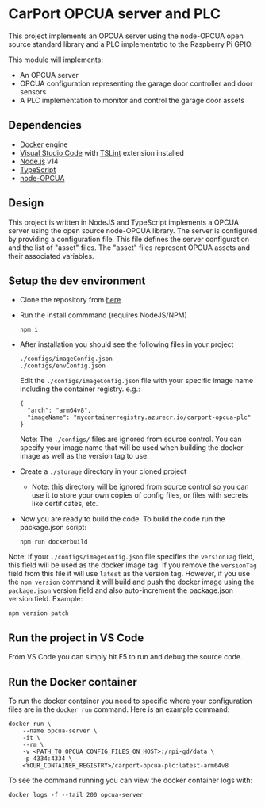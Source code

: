 # CarPort OPCUA server and PLC
This project implements an OPCUA server using the node-OPCUA open source standard library and a PLC implementatio to the Raspberry Pi GPIO.

This module will implements:
* An OPCUA server
* OPCUA configuration representing the garage door controller and door sensors
* A PLC implementation to monitor and control the garage door assets

## Dependencies
* [Docker](https://www.docker.com/products/docker-desktop) engine
* [Visual Studio Code](https://code.visualstudio.com/Download) with [TSLint](https://marketplace.visualstudio.com/items?itemName=ms-vscode.vscode-typescript-tslint-plugin) extension installed
* [Node.js](https://nodejs.org/en/download/) v14
* [TypeScript](https://www.npmjs.com/package/typescript)
* [node-OPCUA](http://node-opcua.github.io/)

## Design
This project is written in NodeJS and TypeScript implements a OPCUA server using the open source node-OPCUA library. The server is configured by providing a configuration file. This file defines the server configuration and the list of "asset" files. The "asset" files represent OPCUA assets and their associated variables.

## Setup the dev environment
* Clone the repository from [here](https://github.com/sseiber/opcua-server-sample)
* Run the install commmand (requires NodeJS/NPM)
  ```
  npm i
  ```
* After installation you should see the following files in your project
  ```
  ./configs/imageConfig.json
  ./configs/envConfig.json
  ```
  Edit the `./configs/imageConfig.json` file with your specific image name including the container registry. e.g.:
  ```
  {
    "arch": "arm64v8",
    "imageName": "mycontainerregistry.azurecr.io/carport-opcua-plc"
  }
  ```
  Note: The `./configs/` files are ignored from source control. You can specify your image name that will be used when building the docker image as well as the version tag to use.

* Create a `./storage` directory in your cloned project
    * Note: this directory will be ignored from source control so you can use it to store your own copies of config files, or files with secrets like certificates, etc.
* Now you are ready to build the code. To build the code run the package.json script:
  ```
  npm run dockerbuild
  ```
 Note: if your `./configs/imageConfig.json` file specifies the `versionTag` field, this field will be used as the docker image tag. If you remove the `versionTag` field from this file it will use `latest` as the version tag. However, if you use the `npm version` command it will build and push the docker image using the `package.json` version field and also auto-increment the package.json version field. Example:
  ```
  npm version patch
  ```
## Run the project in VS Code
From VS Code you can simply hit F5 to run and debug the source code.

## Run the Docker container
To run the docker container you need to specific where your configuration files are in the `docker run` command. Here is an example command:
```
docker run \
    --name opcua-server \
    -it \
    --rm \
    -v <PATH_TO_OPCUA_CONFIG_FILES_ON_HOST>:/rpi-gd/data \
    -p 4334:4334 \
    <YOUR_CONTAINER_REGISTRY>/carport-opcua-plc:latest-arm64v8
```
To see the command running you can view the docker container logs with:
```
docker logs -f --tail 200 opcua-server
```
